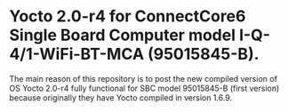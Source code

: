 # Yocto 2.0-r4 for ConnectCore6 Single Board Computer model I-Q-4/1-WiFi-BT-MCA (95015845-B).

The main reason of this repository is to post the new compiled version of OS Yocto 2.0-r4 fully functional for SBC model 95015845-B (first version) because originally they have Yocto compiled in version 1.6.9.
